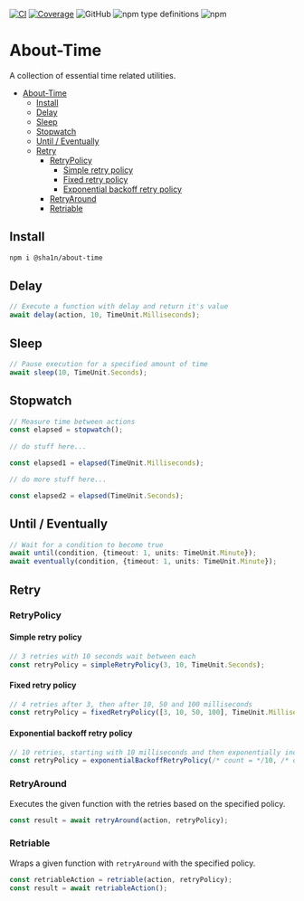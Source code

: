 [![CI](https://github.com/sha1n/about-time/actions/workflows/ci.yml/badge.svg)](https://github.com/sha1n/about-time/actions/workflows/ci.yml)
[![Coverage](https://github.com/sha1n/about-time/actions/workflows/coverage.yml/badge.svg)](https://github.com/sha1n/about-time/actions/workflows/coverage.yml)
![GitHub](https://img.shields.io/github/license/sha1n/about-time)
![npm type definitions](https://img.shields.io/npm/types/@sha1n/about-time)
![npm](https://img.shields.io/npm/v/@sha1n/about-time)


# About-Time

A collection of essential time related utilities.

- [About-Time](#about-time)
  - [Install](#install)
  - [Delay](#delay)
  - [Sleep](#sleep)
  - [Stopwatch](#stopwatch)
  - [Until / Eventually](#until--eventually)
  - [Retry](#retry)
    - [RetryPolicy](#retrypolicy)
      - [Simple retry policy](#simple-retry-policy)
      - [Fixed retry policy](#fixed-retry-policy)
      - [Exponential backoff retry policy](#exponential-backoff-retry-policy)
    - [RetryAround](#retryaround)
    - [Retriable](#retriable)


## Install
```bash
npm i @sha1n/about-time
```

## Delay
```ts
// Execute a function with delay and return it's value
await delay(action, 10, TimeUnit.Milliseconds);
```

## Sleep
```ts
// Pause execution for a specified amount of time
await sleep(10, TimeUnit.Seconds);
```

## Stopwatch
```ts
// Measure time between actions
const elapsed = stopwatch();
    
// do stuff here...

const elapsed1 = elapsed(TimeUnit.Milliseconds);

// do more stuff here...

const elapsed2 = elapsed(TimeUnit.Seconds);
```

## Until / Eventually
```ts
// Wait for a condition to become true
await until(condition, {timeout: 1, units: TimeUnit.Minute});
await eventually(condition, {timeout: 1, units: TimeUnit.Minute});
```

## Retry

### RetryPolicy
#### Simple retry policy
```ts
// 3 retries with 10 seconds wait between each
const retryPolicy = simpleRetryPolicy(3, 10, TimeUnit.Seconds);
```

#### Fixed retry policy
```ts
// 4 retries after 3, then after 10, 50 and 100 milliseconds
const retryPolicy = fixedRetryPolicy([3, 10, 50, 100], TimeUnit.Milliseconds);
```

#### Exponential backoff retry policy
```ts
// 10 retries, starting with 10 milliseconds and then exponentially increases the delay based on the default power value without a limit.
const retryPolicy = exponentialBackoffRetryPolicy(/* count = */10, /* opts?: { exponential?: number, limit?: number, units?: TimeUnit }*/);
```

### RetryAround
Executes the given function with the retries based on the specified policy.
```ts
const result = await retryAround(action, retryPolicy);
```

### Retriable
Wraps a given function with `retryAround` with the specified policy.
```ts
const retriableAction = retriable(action, retryPolicy);
const result = await retriableAction();
```
